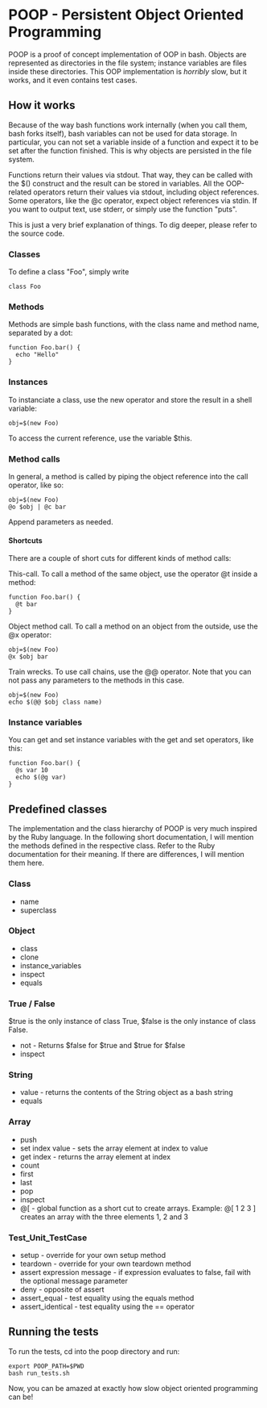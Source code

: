 # POOP - Persistent Object Oriented Programming

POOP is a proof of concept implementation of OOP in bash. Objects are represented as directories in the file system; instance variables are files inside these directories. This OOP implementation is *horribly* slow, but it works, and it even contains test cases.

## How it works

Because of the way bash functions work internally (when you call them, bash forks itself), bash variables can not be used for data storage. In particular, you can not set a variable inside of a function and expect it to be set after the function finished. This is why objects are persisted in the file system.

Functions return their values via stdout. That way, they can be called with the $() construct and the result can be stored in variables. All the OOP-related operators return their values via stdout, including object references. Some operators, like the @c operator, expect object references via stdin. If you want to output text, use stderr, or simply use the function "puts".

This is just a very brief explanation of things. To dig deeper, please refer to the source code.

### Classes

To define a class "Foo", simply write

    class Foo

### Methods

Methods are simple bash functions, with the class name and method name, separated by a dot:

    function Foo.bar() {
      echo "Hello"
    }

### Instances

To instanciate a class, use the new operator and store the result in a shell variable:

    obj=$(new Foo)

To access the current reference, use the variable $this.

### Method calls

In general, a method is called by piping the object reference into the call operator, like so:

    obj=$(new Foo)
    @o $obj | @c bar

Append parameters as needed.

#### Shortcuts

There are a couple of short cuts for different kinds of method calls:

This-call. To call a method of the same object, use the operator @t inside a method:

    function Foo.bar() {
      @t bar
    }

Object method call. To call a method on an object from the outside, use the @x operator:

    obj=$(new Foo)
    @x $obj bar

Train wrecks. To use call chains, use the @@ operator. Note that you can not pass any parameters to the methods in this case.

    obj=$(new Foo)
    echo $(@@ $obj class name)

### Instance variables

You can get and set instance variables with the get and set operators, like this:

    function Foo.bar() {
      @s var 10
      echo $(@g var)
    }

## Predefined classes

The implementation and the class hierarchy of POOP is very much inspired by the Ruby language. In the following short documentation, I will mention the methods defined in the respective class. Refer to the Ruby documentation for their meaning. If there are differences, I will mention them here.

### Class

* name
* superclass

### Object

* class
* clone
* instance_variables
* inspect
* equals

### True / False

$true is the only instance of class True, $false is the only instance of class False.

* not - Returns $false for $true and $true for $false
* inspect

### String

* value - returns the contents of the String object as a bash string
* equals

### Array

* push
* set index value - sets the array element at index to value
* get index - returns the array element at index
* count
* first
* last
* pop
* inspect
* @[ - global function as a short cut to create arrays. Example: @[ 1 2 3 ] creates an array with the three elements 1, 2 and 3


### Test\_Unit\_TestCase

* setup - override for your own setup method
* teardown - override for your own teardown method
* assert expression message - if expression evaluates to false, fail with the optional message parameter
* deny - opposite of assert
* assert_equal - test equality using the equals method
* assert_identical - test equality using the == operator

## Running the tests

To run the tests, cd into the poop directory and run:

    export POOP_PATH=$PWD
    bash run_tests.sh

Now, you can be amazed at exactly how slow object oriented programming can be!
